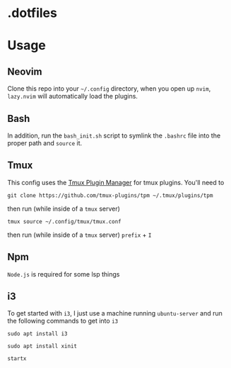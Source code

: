 # .dotfiles

# Usage

## Neovim
Clone this repo into your `~/.config` directory, when you open up `nvim`, `lazy.nvim` will automatically load the plugins. 

## Bash
In addition, run the `bash_init.sh` script to symlink the `.bashrc` file into the proper path and `source` it.

## Tmux
This config uses the [Tmux Plugin Manager](https://github.com/tmux-plugins/tpm) for tmux plugins. You'll need to 
```
git clone https://github.com/tmux-plugins/tpm ~/.tmux/plugins/tpm
```
then run (while inside of a `tmux` server)
```
tmux source ~/.config/tmux/tmux.conf
```
then run (while inside of a `tmux` server)
`prefix` + `I`

## Npm
`Node.js` is required for some lsp things

## i3
To get started with `i3`, I just use a machine running `ubuntu-server` and run the following commands to get into `i3`
```
sudo apt install i3
```
```
sudo apt install xinit
```
```
startx
```
